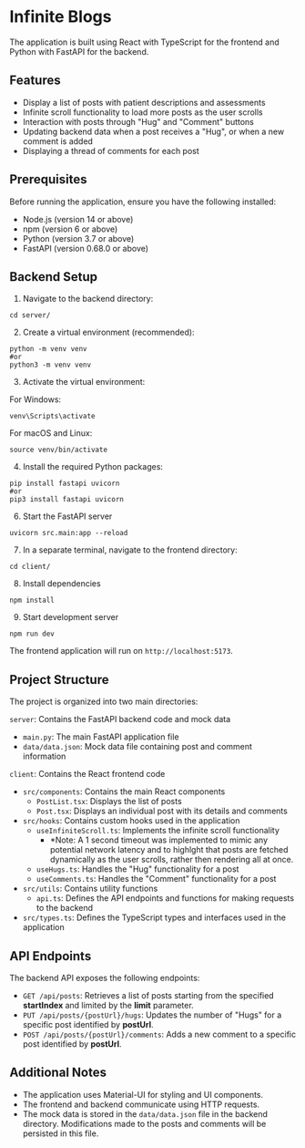 # Infinite Blogs

The application is built using React with TypeScript for the frontend and Python with FastAPI for the backend.

## Features

- Display a list of posts with patient descriptions and assessments
- Infinite scroll functionality to load more posts as the user scrolls
- Interaction with posts through "Hug" and "Comment" buttons
- Updating backend data when a post receives a "Hug", or when a new comment is added
- Displaying a thread of comments for each post

## Prerequisites

Before running the application, ensure you have the following installed:

- Node.js (version 14 or above)
- npm (version 6 or above)
- Python (version 3.7 or above)
- FastAPI (version 0.68.0 or above)

## Backend Setup

1. Navigate to the backend directory:
```
cd server/
```

2. Create a virtual environment (recommended):
```
python -m venv venv
#or
python3 -m venv venv
```
3. Activate the virtual environment:

  For Windows:
  ```
  venv\Scripts\activate
  ```
  For macOS and Linux:
 
  ```
  source venv/bin/activate
  ```
4. Install the required Python packages:
```
pip install fastapi uvicorn
#or 
pip3 install fastapi uvicorn
```
6. Start the FastAPI server
```
uvicorn src.main:app --reload 
```

7. In a separate terminal, navigate to the frontend directory:
```
cd client/
```
8. Install dependencies
```
npm install
```
9. Start development server
```
npm run dev
```
The frontend application will run on `http://localhost:5173`.

## Project Structure

The project is organized into two main directories:

`server`: Contains the FastAPI backend code and mock data
- `main.py`: The main FastAPI application file
- `data/data.json`: Mock data file containing post and comment information

`client`: Contains the React frontend code
- `src/components`: Contains the main React components
  - `PostList.tsx`: Displays the list of posts
  - `Post.tsx`: Displays an individual post with its details and comments
- `src/hooks`: Contains custom hooks used in the application
  - `useInfiniteScroll.ts`: Implements the infinite scroll functionality
    - *Note: A 1 second timeout was implemented to mimic any potential network latency and to highlght that posts are fetched dynamically as the user     scrolls, rather then rendering all at once. 
  - `useHugs.ts`: Handles the "Hug" functionality for a post
  - `useComments.ts`: Handles the "Comment" functionality for a post
- `src/utils`: Contains utility functions
  - `api.ts`: Defines the API endpoints and functions for making requests to the backend
- `src/types.ts`: Defines the TypeScript types and interfaces used in the application

## API Endpoints

The backend API exposes the following endpoints:

- `GET /api/posts`: Retrieves a list of posts starting from the specified **startIndex** and limited by the **limit** parameter.
- `PUT /api/posts/{postUrl}/hugs`: Updates the number of "Hugs" for a specific post identified by **postUrl**.
- `POST /api/posts/{postUrl}/comments`: Adds a new comment to a specific post identified by **postUrl**.

## Additional Notes

- The application uses Material-UI for styling and UI components.
- The frontend and backend communicate using HTTP requests.
- The mock data is stored in the `data/data.json` file in the backend directory. Modifications made to the posts and comments will be persisted in this file.

